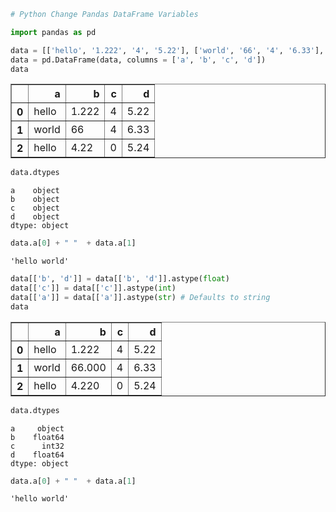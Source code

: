 

```python
# Python Change Pandas DataFrame Variables

import pandas as pd

data = [['hello', '1.222', '4', '5.22'], ['world', '66', '4', '6.33'], ['hello', '4.22', '0', '5.24']]
data = pd.DataFrame(data, columns = ['a', 'b', 'c', 'd'])
data
```




<div>
<table border="1" class="dataframe">
  <thead>
    <tr style="text-align: right;">
      <th></th>
      <th>a</th>
      <th>b</th>
      <th>c</th>
      <th>d</th>
    </tr>
  </thead>
  <tbody>
    <tr>
      <th>0</th>
      <td>hello</td>
      <td>1.222</td>
      <td>4</td>
      <td>5.22</td>
    </tr>
    <tr>
      <th>1</th>
      <td>world</td>
      <td>66</td>
      <td>4</td>
      <td>6.33</td>
    </tr>
    <tr>
      <th>2</th>
      <td>hello</td>
      <td>4.22</td>
      <td>0</td>
      <td>5.24</td>
    </tr>
  </tbody>
</table>
</div>




```python
data.dtypes
```




    a    object
    b    object
    c    object
    d    object
    dtype: object




```python
data.a[0] + " "  + data.a[1]
```




    'hello world'




```python
data[['b', 'd']] = data[['b', 'd']].astype(float)
data[['c']] = data[['c']].astype(int)
data[['a']] = data[['a']].astype(str) # Defaults to string
data
```




<div>
<table border="1" class="dataframe">
  <thead>
    <tr style="text-align: right;">
      <th></th>
      <th>a</th>
      <th>b</th>
      <th>c</th>
      <th>d</th>
    </tr>
  </thead>
  <tbody>
    <tr>
      <th>0</th>
      <td>hello</td>
      <td>1.222</td>
      <td>4</td>
      <td>5.22</td>
    </tr>
    <tr>
      <th>1</th>
      <td>world</td>
      <td>66.000</td>
      <td>4</td>
      <td>6.33</td>
    </tr>
    <tr>
      <th>2</th>
      <td>hello</td>
      <td>4.220</td>
      <td>0</td>
      <td>5.24</td>
    </tr>
  </tbody>
</table>
</div>




```python
data.dtypes
```




    a     object
    b    float64
    c      int32
    d    float64
    dtype: object




```python
data.a[0] + " "  + data.a[1]
```




    'hello world'




```python

```
